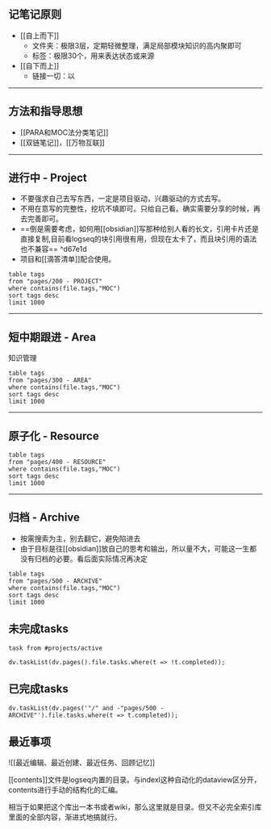 ## 记笔记原则

- [[自上而下]]
	- 文件夹：极限3层，定期轻微整理，满足局部模块知识的高内聚即可
	- 标签：极限30个，用来表达状态或来源
- [[自下而上]]
	- 链接一切：以
---

## 方法和指导思想

- [[PARA和MOC法分类笔记]]
- [[双链笔记]]，[[万物互联]]
---

## 进行中 - Project

- 不要强求自己去写东西，一定是项目驱动，兴趣驱动的方式去写。
- 不用在意写的完整性，挖坑不填即可。只给自己看。确实需要分享的时候，再去完善即可。
- ==倒是需要考虑，如何用[[obsidian]]写那种给别人看的长文，引用卡片还是直接复制,目前看logseq的块引用很有用，但现在太卡了，而且块引用的语法也不兼容== ^d67e1d
- 项目和[[滴答清单]]配合使用。

```dataview
table tags
from "pages/200 - PROJECT"
where contains(file.tags,"MOC")
sort tags desc
limit 1000
```

---

## 短中期跟进 - Area

知识管理

```dataview
table tags
from "pages/300 - AREA"
where contains(file.tags,"MOC")
sort tags desc
limit 1000
```

---

## 原子化 - Resource

```dataview
table tags
from "pages/400 - RESOURCE"
where contains(file.tags,"MOC")
sort tags desc
limit 1000
```

---

## 归档 - Archive

- 按需搜索为主，别去翻它，避免陷进去
- 由于目标是往[[obsidian]]放自己的思考和输出，所以量不大，可能这一生都没有归档的必要。看后面实际情况再决定

```dataview
table tags
from "pages/500 - ARCHIVE"
where contains(file.tags,"MOC")
sort tags desc
limit 1000
```

## 未完成tasks

```dataview
task from #projects/active
```

```dataviewjs
dv.taskList(dv.pages().file.tasks.where(t => !t.completed));
```

## 已完成tasks

```dataviewjs
dv.taskList(dv.pages('"/" and -"pages/500 - ARCHIVE"').file.tasks.where(t => t.completed));
```

## 最近事项

![[最近编辑、最近创建、最近任务、回顾记忆]]

[[contents]]文件是logseq内置的目录。与indexl这种自动化的dataview区分开，contents进行手动的结构化的汇编。

相当于如果把这个库出一本书或者wiki，那么这里就是目录。但又不必完全索引库里面的全部内容，渐进式地搞就行。
